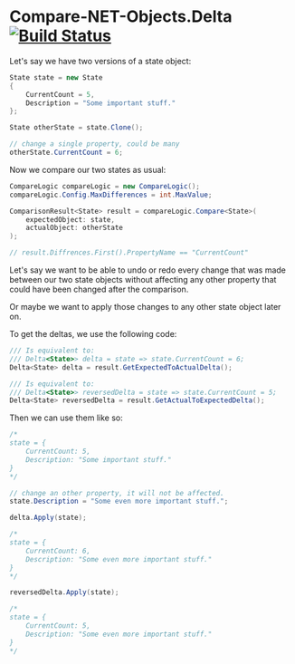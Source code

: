# Compare-NET-Objects.Delta [![Build Status](https://travis-ci.com/Rem0o/CompareNETObjects.Delta.svg?branch=master)](https://travis-ci.com/Rem0o/CompareNETObjects.Delta)
Let's say we have two versions of a state object:

```c#
State state = new State
{
    CurrentCount = 5,
    Description = "Some important stuff."
};

State otherState = state.Clone();

// change a single property, could be many
otherState.CurrentCount = 6;
```

Now we compare our two states as usual:

```c#
CompareLogic compareLogic = new CompareLogic();
compareLogic.Config.MaxDifferences = int.MaxValue;

ComparisonResult<State> result = compareLogic.Compare<State>(
    expectedObject: state, 
    actualObject: otherState
);

// result.Diffrences.First().PropertyName == "CurrentCount"
```

Let's say we want to be able to undo or redo every change that was made between our two state objects without affecting any other property that could have been changed after the comparison. 

Or maybe we want to apply those changes to any other state object later on. 

To get the deltas, we use the following code:

```c#
/// Is equivalent to:
/// Delta<State>> delta = state => state.CurrentCount = 6;
Delta<State> delta = result.GetExpectedToActualDelta();

/// Is equivalent to:
/// Delta<State>> reversedDelta = state => state.CurrentCount = 5;
Delta<State> reversedDelta = result.GetActualToExpectedDelta();
```
Then we can use them like so:
```c#
/* 
state = {
    CurrentCount: 5,
    Description: "Some important stuff."
}
*/

// change an other property, it will not be affected.
state.Description = "Some even more important stuff.";

delta.Apply(state);

/*
state = {
    CurrentCount: 6,
    Description: "Some even more important stuff."
}
*/

reversedDelta.Apply(state);

/*
state = {
    CurrentCount: 5,
    Description: "Some even more important stuff."
}
*/
```
